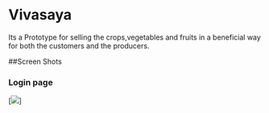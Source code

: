 # Vivasaya
Its a Prototype for selling the crops,vegetables and fruits in a beneficial way for both the customers and the producers. 

<div>
##Screen Shots

### Login page
[<img src="require('./')">]
</div>
